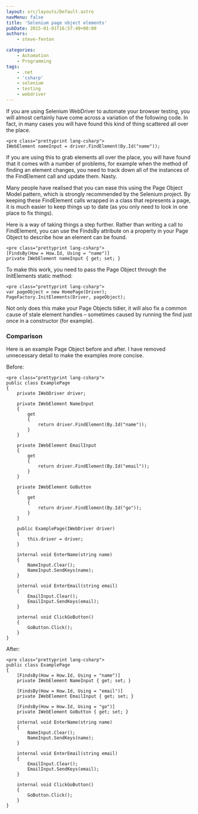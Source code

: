 ```yaml
---
layout: src/layouts/Default.astro
navMenu: false
title: 'Selenium page object elements'
pubDate: 2015-01-01T16:57:40+00:00
authors:
    - steve-fenton

categories:
    - Automation
    - Programming
tags:
    - .net
    - 'csharp'
    - selenium
    - testing
    - webdriver
---
```


If you are using Selenium WebDriver to automate your browser testing, you will almost certainly have come across a variation of the following code. In fact, in many cases you will have found this kind of thing scattered all over the place.

```
<pre class="prettyprint lang-csharp">
IWebElement nameInput = driver.FindElement(By.Id("name"));
```
If you are using this to grab elements all over the place, you will have found that it comes with a number of problems, for example when the method of finding an element changes, you need to track down all of the instances of the FindElement call and update them. Nasty.

Many people have realised that you can ease this using the Page Object Model pattern, which is strongly recommended by the Selenium project. By keeping these FindElement calls wrapped in a class that represents a page, it is much easier to keep things up to date (as you only need to look in one place to fix things).

Here is a way of taking things a step further. Rather than writing a call to FindElement, you can use the FindsBy attribute on a property in your Page Object to describe how an element can be found.

```
<pre class="prettyprint lang-csharp">
[FindsBy(How = How.Id, Using = "name")]
private IWebElement nameInput { get; set; }
```
To make this work, you need to pass the Page Object through the InitElements static method:

```
<pre class="prettyprint lang-csharp">
var pageObject = new HomePage(Driver);
PageFactory.InitElements(Driver, pageObject);
```
Not only does this make your Page Objects tidier, it will also fix a common cause of stale element handles – sometimes caused by running the find just once in a constructor (for example).

### Comparison

Here is an example Page Object before and after. I have removed unnecessary detail to make the examples more concise.

Before:

```
<pre class="prettyprint lang-csharp">
public class ExamplePage
{
    private IWebDriver driver;

    private IWebElement NameInput
    {
        get
        {
            return driver.FindElement(By.Id("name"));
        }
    }

    private IWebElement EmailInput
    {
        get
        {
            return driver.FindElement(By.Id("email"));
        }
    }

    private IWebElement GoButton
    {
        get
        {
            return driver.FindElement(By.Id("go"));
        }
    }
       
    public ExamplePage(IWebDriver driver)
    {
        this.driver = driver;
    }

    internal void EnterName(string name)
    {
        NameInput.Clear();
        NameInput.SendKeys(name);
    }

    internal void EnterEmail(string email)
    {
        EmailInput.Clear();
        EmailInput.SendKeys(email);
    }

    internal void ClickGoButton()
    {
        GoButton.Click();
    }
}
```
After:

```
<pre class="prettyprint lang-csharp">
public class ExamplePage
{
    [FindsBy(How = How.Id, Using = "name")]
    private IWebElement NameInput { get; set; }

    [FindsBy(How = How.Id, Using = "email")]
    private IWebElement EmailInput { get; set; }

    [FindsBy(How = How.Id, Using = "go")]
    private IWebElement GoButton { get; set; }

    internal void EnterName(string name)
    {
        NameInput.Clear();
        NameInput.SendKeys(name);
    }

    internal void EnterEmail(string email)
    {
        EmailInput.Clear();
        EmailInput.SendKeys(email);
    }

    internal void ClickGoButton()
    {
        GoButton.Click();
    }
}
```
